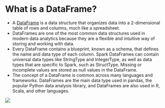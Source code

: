 # What is a DataFrame?
- A [DataFrame](https://www.databricks.com/glossary/what-are-dataframes) is a data structure that organizes data into a 2-dimensional table of rows and columns, much like a spreadsheet. 
- DataFrames are one of the most common data structures used in modern data analytics because they are a flexible and intuitive way of storing and working with data.
- Every DataFrame contains a blueprint, known as a schema, that defines the name and data type of each column. Spark DataFrames can contain universal data types like StringType and IntegerType, as well as data types that are specific to Spark, such as StructType. Missing or incomplete values are stored as null values in the DataFrame.
- The concept of a DataFrame is common across many languages and frameworks. DataFrames are the main data type used in pandas, the popular Python data analysis library, and DataFrames are also used in R, Scala, and other languages.

![](https://www.databricks.com/wp-content/uploads/2018/05/DataFrames.png)